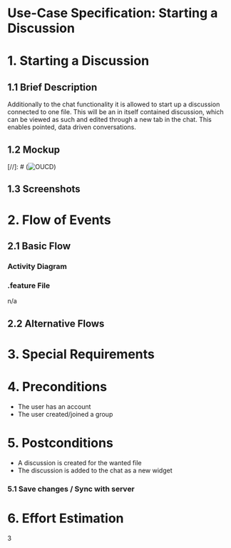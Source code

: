 # Use-Case Specification: Starting a Discussion

# 1. Starting a Discussion

## 1.1 Brief Description
Additionally to the chat functionality it is allowed to start up a discussion connected to one file. This will be an in itself contained discussion, which can be viewed as such and edited through a new tab in the chat. This enables pointed, data driven conversations.

## 1.2 Mockup
[//]: # (![OUCD](./Mock_ups/Clear%20Chat.PNG))

## 1.3 Screenshots


# 2. Flow of Events

## 2.1 Basic Flow


### Activity Diagram


### .feature File
n/a

## 2.2 Alternative Flows


# 3. Special Requirements


# 4. Preconditions
- The user has an account
- The user created/joined a group

# 5. Postconditions
- A discussion is created for the wanted file
- The discussion is added to the chat as a new widget

### 5.1 Save changes / Sync with server

# 6. Effort Estimation
3